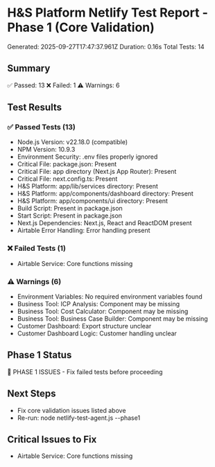 # H&S Platform Netlify Test Report - Phase 1 (Core Validation)
Generated: 2025-09-27T17:47:37.961Z
Duration: 0.16s
Total Tests: 14

## Summary
✅ Passed: 13
❌ Failed: 1
⚠️ Warnings: 6

## Test Results

### ✅ Passed Tests (13)
- Node.js Version: v22.18.0 (compatible)
- NPM Version: 10.9.3
- Environment Security: .env files properly ignored
- Critical File: package.json: Present
- Critical File: app directory (Next.js App Router): Present
- Critical File: next.config.ts: Present
- H&S Platform: app/lib/services directory: Present
- H&S Platform: app/components/dashboard directory: Present
- H&S Platform: app/components/ui directory: Present
- Build Script: Present in package.json
- Start Script: Present in package.json
- Next.js Dependencies: Next.js, React and ReactDOM present
- Airtable Error Handling: Error handling present

### ❌ Failed Tests (1)
- Airtable Service: Core functions missing

### ⚠️ Warnings (6)
- Environment Variables: No required environment variables found
- Business Tool: ICP Analysis: Component may be missing
- Business Tool: Cost Calculator: Component may be missing
- Business Tool: Business Case Builder: Component may be missing
- Customer Dashboard: Export structure unclear
- Customer Dashboard Logic: Customer handling unclear

## Phase 1 Status
🛑 PHASE 1 ISSUES - Fix failed tests before proceeding

## Next Steps
- Fix core validation issues listed above
- Re-run: node netlify-test-agent.js --phase1

## Critical Issues to Fix
- Airtable Service: Core functions missing
